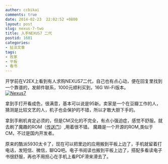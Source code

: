 ```yaml
---
author: ccbikai
comments: true
date: 2014-02-23  22:02:52 +0800
layout: post
slug: nexus-7-two
title: 入手NEXUS7 二代
postid: 1601
categories:
- 扯淡文章
tags:
- 败家
- 平板
- 看书
---
```

开学前在V2EX上看到有人求购NEXUS7二代，自己也有点心动，便在回复里找到一个靠谱的，发邮件联系，1000元顺利买到，16G Wi-Fi版本。  
[![Nexus7](https://dn-mtimg.qbox.me/bmiddle/4eda25f5gw1edtnv1zybuj20dw0afabx.jpg)](https://dn-mtimg.qbox.me/large/4eda25f5gw1edtnv1zybuj20dw0afabx.jpg)

<!-- more -->
拿到手打开看成色，很满意，基本可以说是95新。卖家是一个在豆瓣工作的人，猜测是比较文艺的人，机子也会保护的不错，所以才敢大胆下手的。

拿到手刷机肯定必须的，但是CM汉化的不完全，有点小强迫症，感觉不舒服。就去刷了魔趣的ROM（[传送门](http://download.mfunz.com/?device=flo)）,用着很不错。 魔趣是一个开源的ROM,类似于CM，不过是国内开发者。

原来的酷派5930太卡了，现在可以把里边的应用搬到平板上边了，手机就留着打电话，发短信、微信，聊QQ吧。电子书阅读也搬到平板上边了，搭配多看读电子书很舒服，再也不用担心在手机上看PDF滑来滑去了。
